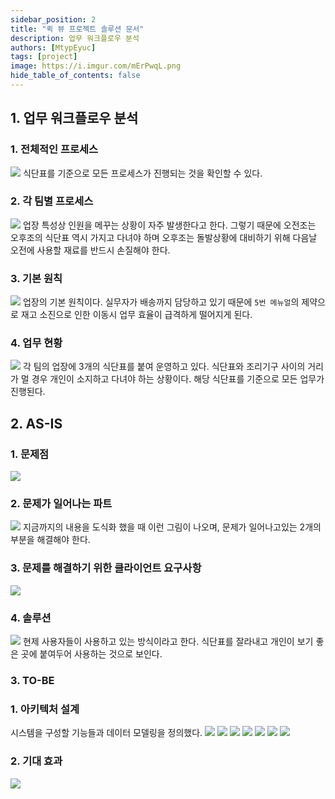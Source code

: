 ```yaml
---
sidebar_position: 2
title: "퀵 뷰 프로젝트 솔루션 문서"
description: 업무 워크플로우 분석
authors: [MtypEyuc]
tags: [project]
image: https://i.imgur.com/mErPwqL.png
hide_table_of_contents: false
---
```


## 1.  업무 워크플로우 분석
### 1. 전체적인 프로세스
![](../static/img/Project/0219/01.webp)
식단표를 기준으로 모든 프로세스가 진행되는 것을 확인할 수 있다. 
### 2. 각 팀별 프로세스
![](../static/img/Project/0219/02.webp)
업장 특성상 인원을 메꾸는 상황이 자주 발생한다고 한다. 그렇기 때문에 오전조는 오후조의 식단표 역시 가지고 다녀야 하며 오후조는 돌발상황에 대비하기 위해 다음날 오전에 사용할 재료를 반드시 손질해야 한다.
### 3. 기본 원칙
![](../static/img/Project/0219/03.webp)
업장의 기본 원칙이다. 실무자가 배송까지 담당하고 있기 때문에 `5번 메뉴얼`의 제약으로 재고 소진으로 인한 이동시 업무 효율이 급격하게 떨어지게 된다.
### 4. 업무 현황
![](../static/img/Project/0219/07.webp)
각 팀의 업장에 3개의 식단표를 붙여 운영하고 있다. 식단표와 조리기구 사이의 거리가 멀 경우 개인이 소지하고 다녀야 하는 상황이다. 해당 식단표를 기준으로 모든 업무가 진행된다.
## 2. AS-IS
### 1. 문제점
![](../static/img/Project/0219/04.webp)
### 2. 문제가 일어나는 파트
![](../static/img/Project/0219/05.webp)
지금까지의 내용을 도식화 했을 때 이런 그림이 나오며, 문제가 일어나고있는 2개의 부분을 해결해야 한다.
### 3. 문제를 해결하기 위한 클라이언트 요구사항
![](../static/img/Project/0219/06.webp)
### 4. 솔루션
![](../static/img/Project/0219/08.webp)
현제 사용자들이 사용하고 있는 방식이라고 한다. 식단표를 잘라내고 개인이 보기 좋은 곳에 붙여두어 사용하는 것으로 보인다.
### 3. TO-BE
### 1. 아키텍처 설계
시스템을 구성할 기능들과 데이터 모델링을 정의했다.
![](../static/img/Project/0219/09.webp)
![](../static/img/Project/0219/10.webp)
![](../static/img/Project/0219/11.webp)
![](../static/img/Project/0219/12.webp)
![](../static/img/Project/0219/13.webp)
![](../static/img/Project/0219/14.webp)
![](../static/img/Project/0219/15.webp)
### 2. 기대 효과
![](../static/img/Project/0219/16.webp)